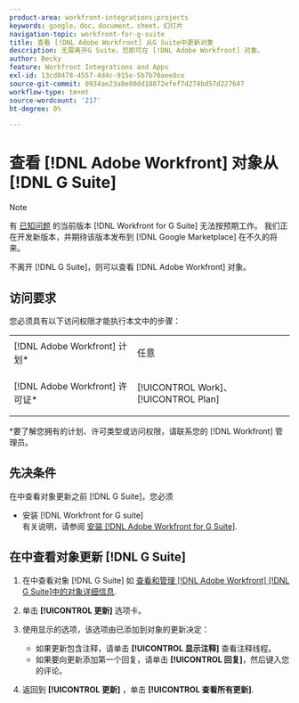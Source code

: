 ```yaml
---
product-area: workfront-integrations;projects
keywords: google，doc，document，sheet，幻灯片
navigation-topic: workfront-for-g-suite
title: 查看 [!DNL Adobe Workfront] 从G Suite中更新对象
description: 无需离开G Suite，您即可在 [!DNL Adobe Workfront] 对象。
author: Becky
feature: Workfront Integrations and Apps
exl-id: 13cd0478-4557-4d4c-915e-5b7b70aee8ce
source-git-commit: 0934ae23a8e80dd18872efef7d274bd57d227647
workflow-type: tm+mt
source-wordcount: '217'
ht-degree: 0%

---
```


# 查看 [!DNL Adobe Workfront] 对象从 [!DNL G Suite]

>[!NOTE]
>
>有 [已知问题](https://experienceleague.adobe.com/docs/workfront-known-issues/issues/new-workfront-experience/wf-current/wf-integrations-error-when-opening-wf-for-gsuite.html?lang=en) 的当前版本 [!DNL Workfront for G Suite] 无法按预期工作。 我们正在开发新版本，并期待该版本发布到 [!DNL Google Marketplace] 在不久的将来。

不离开 [!DNL G Suite]，则可以查看 [!DNL Adobe Workfront] 对象。

## 访问要求

您必须具有以下访问权限才能执行本文中的步骤：

<table style="table-layout:auto"> 
 <col> 
 <col> 
 <tbody> 
  <tr> 
   <td role="rowheader">[!DNL Adobe Workfront] 计划*</td> 
   <td> <p>任意</p> </td> 
  </tr> 
  <tr> 
   <td role="rowheader">[!DNL Adobe Workfront] 许可证*</td> 
   <td> <p>[!UICONTROL Work]、[!UICONTROL Plan]</p> </td> 
  </tr> 
   </tbody> 
</table>

&#42;要了解您拥有的计划、许可类型或访问权限，请联系您的 [!DNL Workfront] 管理员。

## 先决条件

在中查看对象更新之前 [!DNL G Suite]，您必须

* 安装 [!DNL Workfront for G suite]\
   有关说明，请参阅 [安装 [!DNL Adobe Workfront for G Suite]](../../workfront-integrations-and-apps/workfront-for-g-suite/install-workfront-for-gsuite.md).

## 在中查看对象更新 [!DNL G Suite]

1. 在中查看对象 [!DNL G Suite] 如 [查看和管理 [!DNL Adobe Workfront] [!DNL G Suite]中的对象详细信息](../../workfront-integrations-and-apps/workfront-for-g-suite/view-manage-work-item-details-in-gsuite.md).
1. 单击 **[!UICONTROL 更新]** 选项卡。
1. 使用显示的选项，该选项由已添加到对象的更新决定：

   * 如果更新包含注释，请单击 **[!UICONTROL 显示注释]** 查看注释线程。
   * 如果要向更新添加第一个回复，请单击 **[!UICONTROL 回复]**，然后键入您的评论。

1. 返回到 **[!UICONTROL 更新]** ，单击 **[!UICONTROL 查看所有更新]**.

